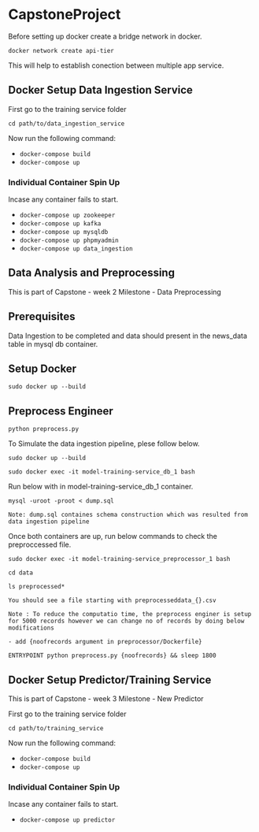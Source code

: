 # CapstoneProject

Before setting up docker create a bridge network in docker.

`docker network create api-tier`

This will help to establish conection between multiple app service.

## Docker Setup Data Ingestion Service

First go to the training service folder

`cd path/to/data_ingestion_service`

Now run the following command:

* `docker-compose build`
* `docker-compose up`

### Individual Container Spin Up

Incase any container fails to start.

* `docker-compose up zookeeper`
* `docker-compose up kafka`
* `docker-compose up mysqldb`
* `docker-compose up phpmyadmin`
* `docker-compose up data_ingestion`


## Data Analysis and Preprocessing

This is part of Capstone - week 2 Milestone - Data Preprocessing

## Prerequisites
Data Ingestion to be completed and data should present in the news_data table in mysql db container.

## Setup Docker
`sudo docker up --build`

## Preprocess Engineer
`python preprocess.py`

To Simulate the data ingestion pipeline, plese follow below.

`sudo docker up --build`

`sudo docker exec -it model-training-service_db_1 bash`

Run below with in model-training-service_db_1 container.

`mysql -uroot -proot < dump.sql`

`Note: dump.sql containes schema construction which was resulted from data ingestion pipeline`

Once both containers are up, run below commands to check the preproccessed file.

`sudo docker exec -it model-training-service_preprocessor_1 bash`

`cd data`

`ls preprocessed*`

`You should see a file starting with preprocesseddata_{}.csv`

`Note : To reduce the computatio time, the preprocess enginer is setup for 5000 records however we can change no of records by doing below modifications`

`- add {noofrecords argument in preprocessor/Dockerfile}`

`ENTRYPOINT python preprocess.py {noofrecords} && sleep 1800`


## Docker Setup Predictor/Training Service

This is part of Capstone - week 3 Milestone - New Predictor 

First go to the training service folder

`cd path/to/training_service`

Now run the following command:

* `docker-compose build`
* `docker-compose up`

### Individual Container Spin Up

Incase any container fails to start.

* `docker-compose up predictor`


